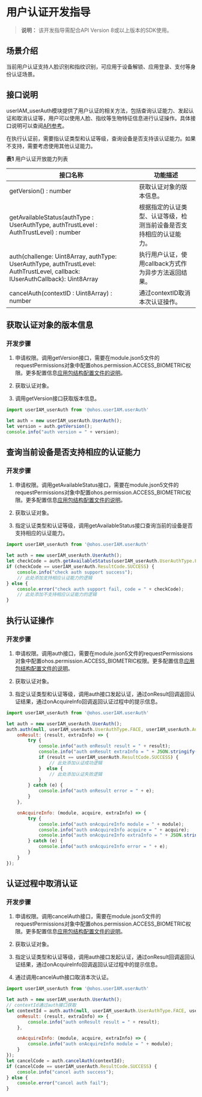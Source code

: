 # 用户认证开发指导

> **说明：**
> 该开发指导需配合API Version 8或以上版本的SDK使用。

## 场景介绍

当前用户认证支持人脸识别和指纹识别，可应用于设备解锁、应用登录、支付等身份认证场景。

## 接口说明

userIAM_userAuth模块提供了用户认证的相关方法，包括查询认证能力、发起认证和取消认证等，用户可以使用人脸、指纹等生物特征信息进行认证操作。具体接口说明可以查阅[API参考](../reference/apis/js-apis-useriam-userauth.md)。

在执行认证前，需要指认证类型和认证等级，查询设备是否支持该认证能力。如果不支持，需要考虑使用其他认证能力。

**表1** 用户认证开放能力列表

| 接口名称                                                       | 功能描述                                                     |
| ------------------------------------------------------------ | ------------------------------------------------------------ |
| getVersion() : number                                        | 获取认证对象的版本信息。                                     |
| getAvailableStatus(authType : UserAuthType, authTrustLevel : AuthTrustLevel) : number | 根据指定的认证类型、认证等级，检测当前设备是否支持相应的认证能力。 |
| auth(challenge: Uint8Array, authType: UserAuthType, authTrustLevel: AuthTrustLevel, callback: IUserAuthCallback): Uint8Array | 执行用户认证，使用callback方式作为异步方法返回结果。                 |
| cancelAuth(contextID : Uint8Array) : number                  | 通过contextID取消本次认证操作。                              |

## 获取认证对象的版本信息

### 开发步骤

1. 申请权限。调用getVersion接口，需要在module.json5文件的requestPermissions对象中配置ohos.permission.ACCESS_BIOMETRIC权限。更多配置信息[应用包结构配置文件的说明](https://gitee.com/openharmony/docs/blob/master/zh-cn/application-dev/quick-start/stage-structure.md)。

2. 获取认证对象。

3. 调用getVersion接口获取版本信息。

```js
import userIAM_userAuth from '@ohos.userIAM.userAuth'

let auth = new userIAM_userAuth.UserAuth();
let version = auth.getVersion();
console.info("auth version = " + version);
```

## 查询当前设备是否支持相应的认证能力

### 开发步骤

1. 申请权限。调用getAvailableStatus接口，需要在module.json5文件的requestPermissions对象中配置ohos.permission.ACCESS_BIOMETRIC权限。更多配置信息[应用包结构配置文件的说明](https://gitee.com/openharmony/docs/blob/master/zh-cn/application-dev/quick-start/stage-structure.md)。

2. 获取认证对象。

3. 指定认证类型和认证等级，调用getAvailableStatus接口查询当前的设备是否支持相应的认证能力。

```js
import userIAM_userAuth from '@ohos.userIAM.userAuth'

let auth = new userIAM_userAuth.UserAuth();
let checkCode = auth.getAvailableStatus(userIAM_userAuth.UserAuthType.FACE, userIAM_userAuth.AuthTrustLevel.ATL1);
if (checkCode == userIAM_userAuth.ResultCode.SUCCESS) {
    console.info("check auth support success");
    // 此处添加支持相应认证能力的逻辑
} else {
    console.error("check auth support fail, code = " + checkCode);
    // 此处添加不支持相应认证能力的逻辑
}
```

## 执行认证操作

### 开发步骤

1. 申请权限。调用auth接口，需要在module.json5文件的requestPermissions对象中配置ohos.permission.ACCESS_BIOMETRIC权限。更多配置信息[应用包结构配置文件的说明](https://gitee.com/openharmony/docs/blob/master/zh-cn/application-dev/quick-start/stage-structure.md)。

2. 获取认证对象。

3. 指定认证类型和认证等级，调用auth接口发起认证，通过onResult回调返回认证结果，通过onAcquireInfo回调返回认证过程中的提示信息。

```js
import userIAM_userAuth from '@ohos.userIAM.userAuth'

let auth = new userIAM_userAuth.UserAuth();
auth.auth(null, userIAM_userAuth.UserAuthType.FACE, userIAM_userAuth.AuthTrustLevel.ATL1, {
    onResult: (result, extraInfo) => {
        try {
            console.info("auth onResult result = " + result);
            console.info("auth onResult extraInfo = " + JSON.stringify(extraInfo));
            if (result == userIAM_userAuth.ResultCode.SUCCESS) {
                // 此处添加认证成功逻辑
            }  else {
                // 此处添加认证失败逻辑
            }
        } catch (e) {
            console.info("auth onResult error = " + e);
        }
    },

    onAcquireInfo: (module, acquire, extraInfo) => {
        try {
            console.info("auth onAcquireInfo module = " + module);
            console.info("auth onAcquireInfo acquire = " + acquire);
            console.info("auth onAcquireInfo extraInfo = " + JSON.stringify(extraInfo));
        } catch (e) {
            console.info("auth onAcquireInfo error = " + e);
        }
    }
});
```

## 认证过程中取消认证

### 开发步骤

1. 申请权限。调用cancelAuth接口，需要在module.json5文件的requestPermissions对象中配置ohos.permission.ACCESS_BIOMETRIC权限。更多配置信息[应用包结构配置文件的说明](https://gitee.com/openharmony/docs/blob/master/zh-cn/application-dev/quick-start/stage-structure.md)。

2. 获取认证对象。

3. 指定认证类型和认证等级，调用auth接口发起认证，通过onResult回调返回认证结果，通过onAcquireInfo回调返回认证过程中的提示信息。

4. 通过调用cancelAuth接口取消本次认证。

```js
import userIAM_userAuth from '@ohos.userIAM.userAuth'

let auth = new userIAM_userAuth.UserAuth();
// contextId通过auth接口获取
let contextId = auth.auth(null, userIAM_userAuth.UserAuthType.FACE, userIAM_userAuth.AuthTrustLevel.ATL1, {
    onResult: (result, extraInfo) => {
        console.info("auth onResult result = " + result);
    },

    onAcquireInfo: (module, acquire, extraInfo) => {
        console.info("auth onAcquireInfo module = " + module);
    }
});
let cancelCode = auth.cancelAuth(contextId);
if (cancelCode == userIAM_userAuth.ResultCode.SUCCESS) {
    console.info("cancel auth success");
} else {
    console.error("cancel auth fail");
}
```
